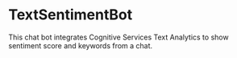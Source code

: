# TextSentimentBot
This chat bot integrates Cognitive Services Text Analytics to show sentiment score and keywords from a chat.
